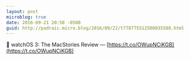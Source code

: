 ```yaml
---
layout: post
microblog: true
date: 2016-09-21 20:58 -0500
guid: http://padraic.micro.blog/2016/09/22/t778775512500035588.html
---
```

🔗 watchOS 3: The MacStories Review — [https://t.co/OWupNCiKGB](https://t.co/OWupNCiKGB)
